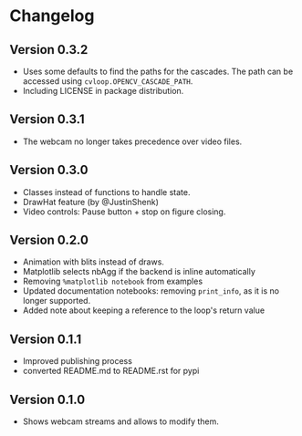 # Changelog


## Version 0.3.2

- Uses some defaults to find the paths for the cascades. The path can be accessed using `cvloop.OPENCV_CASCADE_PATH`.
- Including LICENSE in package distribution.


## Version 0.3.1

* The webcam no longer takes precedence over video files.


## Version 0.3.0

* Classes instead of functions to handle state.
* DrawHat feature (by @JustinShenk)
* Video controls: Pause button + stop on figure closing.


## Version 0.2.0

* Animation with blits instead of draws.
* Matplotlib selects nbAgg if the backend is inline automatically
* Removing `%matplotlib notebook` from examples
* Updated documentation notebooks: removing `print_info`, as it is no longer supported.
* Added note about keeping a reference to the loop's return value


## Version 0.1.1

* Improved publishing process
* converted README.md to README.rst for pypi


## Version 0.1.0

* Shows webcam streams and allows to modify them.
